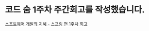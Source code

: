 # 코드 숨 1주차 주간회고를 작성했습니다.
<a href="https://injae7034.github.io/java/twentyThree/"
target="_blank">소프트웨어 개발의 지혜 - 스프링 편 1주차 회고</a>
